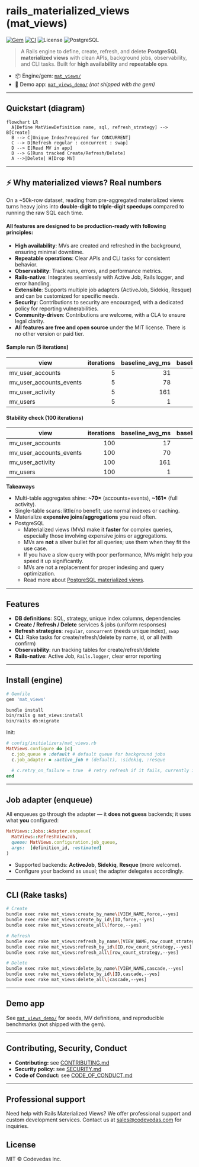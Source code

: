 # rails_materialized_views (mat_views)

[![Gem](https://img.shields.io/gem/v/mat_views.svg?style=flat-square)](https://rubygems.org/gems/mat_views)
[![CI](https://github.com/Code-Vedas/rails_materialized_views/actions/workflows/ci.yml/badge.svg)](https://github.com/Code-Vedas/rails_materialized_views/actions/workflows/ci.yml)
![License](https://img.shields.io/badge/license-MIT-blue.svg?style=flat-square)
![PostgreSQL](https://img.shields.io/badge/PostgreSQL-12%2B-336791?style=flat-square&logo=postgresql&logoColor=white)

> A Rails engine to define, create, refresh, and delete **PostgreSQL materialized views** with clean APIs, background jobs, observability, and CLI tasks. Built for **high availability** and **repeatable ops**.

- 📦 Engine/gem: [`mat_views/`](./mat_views)
- 🧪 Demo app: [`mat_views_demo/`](./mat_views_demo) *(not shipped with the gem)*

---

## Quickstart (diagram)

```mermaid
flowchart LR
  A[Define MatViewDefinition name, sql, refresh_strategy] --> B[Create]
  B --> C[Unique Index?required for CONCURRENT]
  C --> D[Refresh regular : concurrent : swap]
  D --> E[Read MV in app]
  D --> G[Runs tracked Create/Refresh/Delete]
  A -->|Delete| H[Drop MV]
```

---

## ⚡ Why materialized views? Real numbers

On a \~50k-row dataset, reading from pre-aggregated materialized views turns heavy joins into **double-digit to triple-digit speedups** compared to running the raw SQL each time.

#### All features are designed to be **production-ready** with following principles:
- **High availability**: MVs are created and refreshed in the background, ensuring minimal downtime.
- **Repeatable operations**: Clear APIs and CLI tasks for consistent behavior.
- **Observability**: Track runs, errors, and performance metrics.
- **Rails-native**: Integrates seamlessly with Active Job, Rails logger, and error handling.
- **Extensible**: Supports multiple job adapters (ActiveJob, Sidekiq, Resque) and can be customized for specific needs.
- **Security**: Contributions to security are encouraged, with a dedicated policy for reporting vulnerabilities.
- **Community-driven**: Contributions are welcome, with a CLA to ensure legal clarity.
- **All features are free and open source** under the MIT license. There is no other version or paid tier.

#### Sample run (5 iterations)

| view                       | iterations | baseline\_avg\_ms | baseline\_min\_ms | baseline\_max\_ms | mv\_avg\_ms | mv\_min\_ms | mv\_max\_ms | speedup\_avg | rows\_baseline | rows\_mv |
| -------------------------- | ---------: | ----------------: | ----------------: | ----------------: | ----------: | ----------: | ----------: | -----------: | -------------: | -------: |
| mv\_user\_accounts         |          5 |                31 |                16 |                74 |           2 |           1 |           5 |         15.5 |          50000 |    50000 |
| mv\_user\_accounts\_events |          5 |                78 |                70 |               108 |           1 |           1 |           2 |         78.0 |          50000 |    50000 |
| mv\_user\_activity         |          5 |               161 |               159 |               165 |           1 |           1 |           2 |        161.0 |          50000 |    50000 |
| mv\_users                  |          5 |                 1 |                 1 |                 2 |           2 |           1 |           7 |          0.5 |          50000 |    50000 |

#### Stability check (100 iterations)

| view                       | iterations | baseline\_avg\_ms | baseline\_min\_ms | baseline\_max\_ms | mv\_avg\_ms | mv\_min\_ms | mv\_max\_ms | speedup\_avg | rows\_baseline | rows\_mv |
| -------------------------- | ---------: | ----------------: | ----------------: | ----------------: | ----------: | ----------: | ----------: | -----------: | -------------: | -------: |
| mv\_user\_accounts         |        100 |                17 |                15 |                69 |           1 |           1 |          20 |         17.0 |          50000 |    50000 |
| mv\_user\_accounts\_events |        100 |                70 |                70 |                73 |           1 |           1 |           3 |         70.0 |          50000 |    50000 |
| mv\_user\_activity         |        100 |               161 |               158 |               242 |           1 |           1 |           2 |        161.0 |          50000 |    50000 |
| mv\_users                  |        100 |                 1 |                 1 |                 1 |           1 |           1 |           2 |          1.0 |          50000 |    50000 |

**Takeaways**

* Multi-table aggregates shine: **\~70×** (accounts+events), **\~161×** (full activity).
* Single-table scans: little/no benefit; use normal indexes or caching.
* Materialize **expensive joins/aggregations** you read often.
* PostgreSQL
  * Materialized views (MVs) make it **faster** for complex queries, especially those involving expensive joins or aggregations.
  * MVs are **not** a silver bullet for all queries; use them when they fit the use case.
  * If you have a slow query with poor performance, MVs might help you speed it up significantly.
  * MVs are not a replacement for proper indexing and query optimization.
  * Read more about [PostgreSQL materialized views](https://www.postgresql.org/docs/current/rules-materializedviews.html).

---

## Features

* **DB definitions**: SQL, strategy, unique index columns, dependencies
* **Create / Refresh / Delete** services & jobs (uniform responses)
* **Refresh strategies**: `regular`, `concurrent` (needs unique index), `swap`
* **CLI**: Rake tasks for create/refresh/delete by name, id, or all (with confirm)
* **Observability**: run tracking tables for create/refresh/delete
* **Rails-native**: Active Job, `Rails.logger`, clear error reporting

---

## Install (engine)

```ruby
# Gemfile
gem 'mat_views'
```

```bash
bundle install
bin/rails g mat_views:install
bin/rails db:migrate
```

Init:

```ruby
# config/initializers/mat_views.rb
MatViews.configure do |c|
  c.job_queue = :default # default queue for background jobs
  c.job_adapter = :active_job # (default), :sidekiq, :resque

  # c.retry_on_failure = true  # retry refresh if it fails, currently it has no effect, it will be implemented in future
end
```

---

## Job adapter (enqueue)

All enqueues go through the adapter — it **does not guess** backends; it uses what **you** configured:

```ruby
MatViews::Jobs::Adapter.enqueue(
  MatViews::RefreshViewJob,
  queue: MatViews.configuration.job_queue,
  args:  [definition_id, :estimated]
)
```

* Supported backends: **ActiveJob**, **Sidekiq**, **Resque** (more welcome).
* Configure your backend as usual; the adapter delegates accordingly.

---

## CLI (Rake tasks)

```bash
# Create
bundle exec rake mat_views:create_by_name\[VIEW_NAME,force,--yes]
bundle exec rake mat_views:create_by_id\[ID,force,--yes]
bundle exec rake mat_views:create_all\[force,--yes]

# Refresh
bundle exec rake mat_views:refresh_by_name\[VIEW_NAME,row_count_strategy,--yes]
bundle exec rake mat_views:refresh_by_id\[ID,row_count_strategy,--yes]
bundle exec rake mat_views:refresh_all\[row_count_strategy,--yes]

# Delete
bundle exec rake mat_views:delete_by_name\[VIEW_NAME,cascade,--yes]
bundle exec rake mat_views:delete_by_id\[ID,cascade,--yes]
bundle exec rake mat_views:delete_all\[cascade,--yes]
```

---

## Demo app

See [`mat_views_demo/`](./mat_views_demo) for seeds, MV definitions, and reproducible benchmarks (not shipped with the gem).

---

## Contributing, Security, Conduct

* **Contributing:** see [CONTRIBUTING.md](./CONTRIBUTING.md)
* **Security policy:** see [SECURITY.md](./SECURITY.md)
* **Code of Conduct:** see [CODE\_OF\_CONDUCT.md](./CODE_OF_CONDUCT.md)

---

## Professional support
Need help with Rails Materialized Views? We offer professional support and custom development services. Contact us at [sales@codevedas.com](mailto:sales@codevedas.com) for inquiries.

## License

MIT © Codevedas Inc.